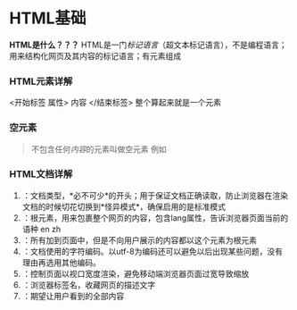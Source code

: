 # HTML基础
**HTML是什么？？？**
HTML是一门*标记语言*（超文本标记语言），不是编程语言；用来结构化网页及其内容的标记语言；有元素组成

### HTML元素详解
<开始标签 属性> 内容 </结束标签> 整个算起来就是一个元素


### 空元素
> 不包含任何*内容*的元素叫做空元素
> 例如<img src="" />

### HTML文档详解
1. <!DOCTYPE html>：文档类型，*必不可少*的开头；用于保证文档正确读取，防止浏览器在渲染文档的时候切花切换到*怪异模式*，确保启用的是标准模式
2. <html></html>：根元素，用来包裹整个网页的内容，包含lang属性，告诉浏览器页面当前的语种 en zh
3. <head></head>：所有加到页面中，但是不向用户展示的内容都以这个元素为根元素
4. <meta charset="utf-8" />：文档使用的字符编码。以utf-8为编码还可以避免以后出现某些问题，没有理由再选用其他编码。
5. <meta name="viewport" content="width=device-width" />：控制页面以视口宽度渲染，避免移动端浏览器页面过宽导致缩放
6. <titlt></title>：浏览器标签名，收藏网页的描述文字
7. <body></body>：期望让用户看到的全部内容